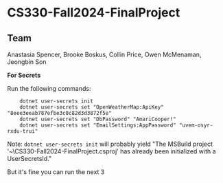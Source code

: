 # CS330-Fall2024-FinalProject

## Team
Anastasia Spencer, Brooke Boskus, Collin Price, Owen McMenaman, Jeongbin Son

**For Secrets**


Run the following commands:
```
    dotnet user-secrets init
	dotnet user-secrets set "OpenWeatherMap:ApiKey" "8eee3eeab787efbe3c0c82d3d3872f5e"
	dotnet user-secrets set "DbPassword" "AmariCooper!"
	dotnet user-secrets set "EmailSettings:AppPassword" "uvem-osyr-rxdu-trui"
```
Note:
`dotnet user-secrets init` will probably yield "The MSBuild project '~\CS330-Fall2024-FinalProject.csproj' has already been initialized with a UserSecretsId."

But it's fine you can run the next 3
	

